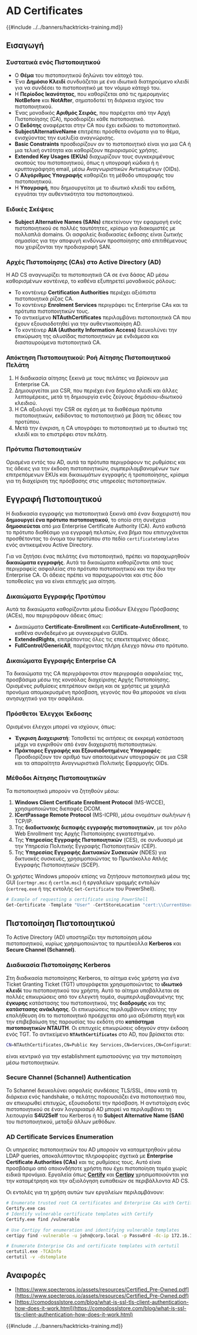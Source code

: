 # AD Certificates

{{#include ../../banners/hacktricks-training.md}}

## Εισαγωγή

### Συστατικά ενός Πιστοποιητικού

- Ο **Θέμα** του πιστοποιητικού δηλώνει τον κάτοχό του.
- Ένα **Δημόσιο Κλειδί** συνδυάζεται με ένα ιδιωτικά διατηρούμενο κλειδί για να συνδέσει το πιστοποιητικό με τον νόμιμο κάτοχό του.
- Η **Περίοδος Ικανότητας**, που καθορίζεται από τις ημερομηνίες **NotBefore** και **NotAfter**, σηματοδοτεί τη διάρκεια ισχύος του πιστοποιητικού.
- Ένας μοναδικός **Αριθμός Σειράς**, που παρέχεται από την Αρχή Πιστοποίησης (CA), προσδιορίζει κάθε πιστοποιητικό.
- Ο **Εκδότης** αναφέρεται στην CA που έχει εκδώσει το πιστοποιητικό.
- **SubjectAlternativeName** επιτρέπει πρόσθετα ονόματα για το θέμα, ενισχύοντας την ευελιξία αναγνώρισης.
- **Basic Constraints** προσδιορίζουν αν το πιστοποιητικό είναι για μια CA ή μια τελική οντότητα και καθορίζουν περιορισμούς χρήσης.
- **Extended Key Usages (EKUs)** διαχωρίζουν τους συγκεκριμένους σκοπούς του πιστοποιητικού, όπως η υπογραφή κώδικα ή η κρυπτογράφηση email, μέσω Αναγνωριστικών Αντικειμένων (OIDs).
- Ο **Αλγόριθμος Υπογραφής** καθορίζει τη μέθοδο υπογραφής του πιστοποιητικού.
- Η **Υπογραφή**, που δημιουργείται με το ιδιωτικό κλειδί του εκδότη, εγγυάται την αυθεντικότητα του πιστοποιητικού.

### Ειδικές Σκέψεις

- **Subject Alternative Names (SANs)** επεκτείνουν την εφαρμογή ενός πιστοποιητικού σε πολλές ταυτότητες, κρίσιμο για διακομιστές με πολλαπλά domains. Οι ασφαλείς διαδικασίες έκδοσης είναι ζωτικής σημασίας για την αποφυγή κινδύνων προσποίησης από επιτιθέμενους που χειρίζονται την προδιαγραφή SAN.

### Αρχές Πιστοποίησης (CAs) στο Active Directory (AD)

Η AD CS αναγνωρίζει τα πιστοποιητικά CA σε ένα δάσος AD μέσω καθορισμένων κοντέινερ, το καθένα εξυπηρετεί μοναδικούς ρόλους:

- Το κοντέινερ **Certification Authorities** περιέχει αξιόπιστα πιστοποιητικά ρίζας CA.
- Το κοντέινερ **Enrolment Services** περιγράφει τις Enterprise CAs και τα πρότυπα πιστοποιητικών τους.
- Το αντικείμενο **NTAuthCertificates** περιλαμβάνει πιστοποιητικά CA που έχουν εξουσιοδοτηθεί για την αυθεντικοποίηση AD.
- Το κοντέινερ **AIA (Authority Information Access)** διευκολύνει την επικύρωση της αλυσίδας πιστοποιητικών με ενδιάμεσα και διασταυρούμενα πιστοποιητικά CA.

### Απόκτηση Πιστοποιητικού: Ροή Αίτησης Πιστοποιητικού Πελάτη

1. Η διαδικασία αίτησης ξεκινά με τους πελάτες να βρίσκουν μια Enterprise CA.
2. Δημιουργείται μια CSR, που περιέχει ένα δημόσιο κλειδί και άλλες λεπτομέρειες, μετά τη δημιουργία ενός ζεύγους δημόσιου-ιδιωτικού κλειδιού.
3. Η CA αξιολογεί την CSR σε σχέση με τα διαθέσιμα πρότυπα πιστοποιητικών, εκδίδοντας το πιστοποιητικό με βάση τις άδειες του προτύπου.
4. Μετά την έγκριση, η CA υπογράφει το πιστοποιητικό με το ιδιωτικό της κλειδί και το επιστρέφει στον πελάτη.

### Πρότυπα Πιστοποιητικών

Ορισμένα εντός του AD, αυτά τα πρότυπα περιγράφουν τις ρυθμίσεις και τις άδειες για την έκδοση πιστοποιητικών, συμπεριλαμβανομένων των επιτρεπόμενων EKUs και δικαιωμάτων εγγραφής ή τροποποίησης, κρίσιμα για τη διαχείριση της πρόσβασης στις υπηρεσίες πιστοποιητικών.

## Εγγραφή Πιστοποιητικού

Η διαδικασία εγγραφής για πιστοποιητικά ξεκινά από έναν διαχειριστή που **δημιουργεί ένα πρότυπο πιστοποιητικού**, το οποίο στη συνέχεια **δημοσιεύεται** από μια Enterprise Certificate Authority (CA). Αυτό καθιστά το πρότυπο διαθέσιμο για εγγραφή πελατών, ένα βήμα που επιτυγχάνεται προσθέτοντας το όνομα του προτύπου στο πεδίο `certificatetemplates` ενός αντικειμένου Active Directory.

Για να ζητήσει ένας πελάτης ένα πιστοποιητικό, πρέπει να παραχωρηθούν **δικαιώματα εγγραφής**. Αυτά τα δικαιώματα καθορίζονται από τους περιγραφείς ασφαλείας στο πρότυπο πιστοποιητικού και την ίδια την Enterprise CA. Οι άδειες πρέπει να παραχωρούνται και στις δύο τοποθεσίες για να είναι επιτυχής μια αίτηση.

### Δικαιώματα Εγγραφής Προτύπου

Αυτά τα δικαιώματα καθορίζονται μέσω Εισόδων Ελέγχου Πρόσβασης (ACEs), που περιγράφουν άδειες όπως:

- Δικαιώματα **Certificate-Enrollment** και **Certificate-AutoEnrollment**, το καθένα συνδεδεμένο με συγκεκριμένα GUIDs.
- **ExtendedRights**, επιτρέποντας όλες τις επεκτεταμένες άδειες.
- **FullControl/GenericAll**, παρέχοντας πλήρη έλεγχο πάνω στο πρότυπο.

### Δικαιώματα Εγγραφής Enterprise CA

Τα δικαιώματα της CA περιγράφονται στον περιγραφέα ασφαλείας της, προσβάσιμα μέσω της κονσόλας διαχείρισης Αρχής Πιστοποίησης. Ορισμένες ρυθμίσεις επιτρέπουν ακόμη και σε χρήστες με χαμηλά προνόμια απομακρυσμένη πρόσβαση, γεγονός που θα μπορούσε να είναι ανησυχητικό για την ασφάλεια.

### Πρόσθετοι Έλεγχοι Έκδοσης

Ορισμένοι έλεγχοι μπορεί να ισχύουν, όπως:

- **Έγκριση Διαχειριστή**: Τοποθετεί τις αιτήσεις σε εκκρεμή κατάσταση μέχρι να εγκριθούν από έναν διαχειριστή πιστοποιητικών.
- **Πράκτορες Εγγραφής και Εξουσιοδοτημένες Υπογραφές**: Προσδιορίζουν τον αριθμό των απαιτούμενων υπογραφών σε μια CSR και τα απαραίτητα Αναγνωριστικά Πολιτικής Εφαρμογής OIDs.

### Μέθοδοι Αίτησης Πιστοποιητικών

Τα πιστοποιητικά μπορούν να ζητηθούν μέσω:

1. **Windows Client Certificate Enrollment Protocol** (MS-WCCE), χρησιμοποιώντας διεπαφές DCOM.
2. **ICertPassage Remote Protocol** (MS-ICPR), μέσω ονομάτων σωλήνων ή TCP/IP.
3. Της **διαδικτυακής διεπαφής εγγραφής πιστοποιητικών**, με τον ρόλο Web Enrollment της Αρχής Πιστοποίησης εγκατεστημένο.
4. Της **Υπηρεσίας Εγγραφής Πιστοποιητικών** (CES), σε συνδυασμό με την Υπηρεσία Πολιτικής Εγγραφής Πιστοποιητικών (CEP).
5. Της **Υπηρεσίας Εγγραφής Δικτυακών Συσκευών** (NDES) για δικτυακές συσκευές, χρησιμοποιώντας το Πρωτόκολλο Απλής Εγγραφής Πιστοποιητικών (SCEP).

Οι χρήστες Windows μπορούν επίσης να ζητήσουν πιστοποιητικά μέσω της GUI (`certmgr.msc` ή `certlm.msc`) ή εργαλείων γραμμής εντολών (`certreq.exe` ή της εντολής `Get-Certificate` του PowerShell).
```powershell
# Example of requesting a certificate using PowerShell
Get-Certificate -Template "User" -CertStoreLocation "cert:\\CurrentUser\\My"
```
## Πιστοποίηση Πιστοποιητικού

Το Active Directory (AD) υποστηρίζει την πιστοποίηση μέσω πιστοποιητικού, κυρίως χρησιμοποιώντας τα πρωτόκολλα **Kerberos** και **Secure Channel (Schannel)**.

### Διαδικασία Πιστοποίησης Kerberos

Στη διαδικασία πιστοποίησης Kerberos, το αίτημα ενός χρήστη για ένα Ticket Granting Ticket (TGT) υπογράφεται χρησιμοποιώντας το **ιδιωτικό κλειδί** του πιστοποιητικού του χρήστη. Αυτό το αίτημα υποβάλλεται σε πολλές επικυρώσεις από τον ελεγκτή τομέα, συμπεριλαμβανομένης της **έγκυρης** κατάστασης του πιστοποιητικού, της **διαδρομής** και της **κατάστασης ανάκλησης**. Οι επικυρώσεις περιλαμβάνουν επίσης την επαλήθευση ότι το πιστοποιητικό προέρχεται από μια αξιόπιστη πηγή και την επιβεβαίωση της παρουσίας του εκδότη στο **κατάστημα πιστοποιητικών NTAUTH**. Οι επιτυχείς επικυρώσεις οδηγούν στην έκδοση ενός TGT. Το αντικείμενο **`NTAuthCertificates`** στο AD, που βρίσκεται στο:
```bash
CN=NTAuthCertificates,CN=Public Key Services,CN=Services,CN=Configuration,DC=<domain>,DC=<com>
```
είναι κεντρικό για την establishment εμπιστοσύνης για την πιστοποίηση μέσω πιστοποιητικών.

### Secure Channel (Schannel) Authentication

Το Schannel διευκολύνει ασφαλείς συνδέσεις TLS/SSL, όπου κατά τη διάρκεια ενός handshake, ο πελάτης παρουσιάζει ένα πιστοποιητικό που, αν επικυρωθεί επιτυχώς, εξουσιοδοτεί την πρόσβαση. Η αντιστοίχιση ενός πιστοποιητικού σε έναν λογαριασμό AD μπορεί να περιλαμβάνει τη λειτουργία **S4U2Self** του Kerberos ή το **Subject Alternative Name (SAN)** του πιστοποιητικού, μεταξύ άλλων μεθόδων.

### AD Certificate Services Enumeration

Οι υπηρεσίες πιστοποιητικών του AD μπορούν να καταμετρηθούν μέσω LDAP queries, αποκαλύπτοντας πληροφορίες σχετικά με **Enterprise Certificate Authorities (CAs)** και τις ρυθμίσεις τους. Αυτό είναι προσβάσιμο από οποιονδήποτε χρήστη που έχει πιστοποίηση τομέα χωρίς ειδικά προνόμια. Εργαλεία όπως **[Certify](https://github.com/GhostPack/Certify)** και **[Certipy](https://github.com/ly4k/Certipy)** χρησιμοποιούνται για την καταμέτρηση και την αξιολόγηση ευπαθειών σε περιβάλλοντα AD CS.

Οι εντολές για τη χρήση αυτών των εργαλείων περιλαμβάνουν:
```bash
# Enumerate trusted root CA certificates and Enterprise CAs with Certify
Certify.exe cas
# Identify vulnerable certificate templates with Certify
Certify.exe find /vulnerable

# Use Certipy for enumeration and identifying vulnerable templates
certipy find -vulnerable -u john@corp.local -p Passw0rd -dc-ip 172.16.126.128

# Enumerate Enterprise CAs and certificate templates with certutil
certutil.exe -TCAInfo
certutil -v -dstemplate
```
## Αναφορές

- [https://www.specterops.io/assets/resources/Certified_Pre-Owned.pdf](https://www.specterops.io/assets/resources/Certified_Pre-Owned.pdf)
- [https://comodosslstore.com/blog/what-is-ssl-tls-client-authentication-how-does-it-work.html](https://comodosslstore.com/blog/what-is-ssl-tls-client-authentication-how-does-it-work.html)

{{#include ../../banners/hacktricks-training.md}}
